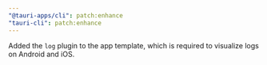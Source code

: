 ```yaml
---
"@tauri-apps/cli": patch:enhance
"tauri-cli": patch:enhance
---
```


Added the `log` plugin to the app template, which is required to visualize logs on Android and iOS.
